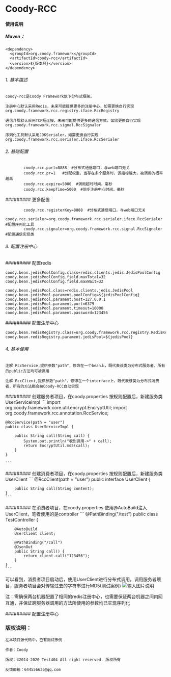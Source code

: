 # Coody-RCC

#### 使用说明

##### Maven：


```
<dependency>
  <groupId>org.coody.framework</groupId>
  <artifactId>coody-rcc</artifactId>
  <version>${版本号}</version>
</dependency>
```

###### 1. 基本描述

	coody-rcc是Coody Framework旗下分布式框架。
	
	注册中心默认采用Redis，未来可能提供更多的注册中心，如需更换自行实现 org.coody.framework.rcc.registry.iface.RccRegistry
	
	通信介质默认采用TCP短连接，未来可能提供更多的通信方式，如需更换自行实现 org.coody.framework.rcc.signal.RccSignaler
	
	序列化工具默认采用JDKSerialer，如需更换自行实现 org.coody.framework.rcc.serialer.iface.RccSerialer
	

###### 2. 基础配置

```
		coody.rcc.port=8888  #分布式通信端口，与web端口无关
		coody.rcc.pr=1   #分配权重，当存在多个服务时，该指标越大，被调用的概率越高
		coody.rcc.expire=5000  #调用超时时间，毫秒
		coody.rcc.keepTime=5000  #同步注册中心时间，毫秒
```

######### 更多配置

```
		coody.rcc.registerKey=8888  #分布式通信端口，与web端口无关
		coody.rcc.serialer=org.coody.framework.rcc.serialer.iface.RccSerialer   #配置序列化工具
		coody.rcc.signaler=org.coody.framework.rcc.signal.RccSignaler  #配置通信实现类
```

###### 3. 配置注册中心

######### 配置redis

```
coody.bean.jedisPoolConfig.class=redis.clients.jedis.JedisPoolConfig
coody.bean.jedisPoolConfig.field.maxTotal=32
coody.bean.jedisPoolConfig.field.maxWait=32

coody.bean.jedisPool.class=redis.clients.jedis.JedisPool
coody.bean.jedisPool.parament.poolConfig=${jedisPoolConfig}
coody.bean.jedisPool.parament.host=127.0.0.1
coody.bean.jedisPool.parament.port=6379
coody.bean.jedisPool.parament.timeout=10000
coody.bean.jedisPool.parament.password=123456
```

######### 配置注册中心

```
coody.bean.redisRegistry.class=org.coody.framework.rcc.registry.RedisRegistry
coody.bean.redisRegistry.parament.jedisPool=${jedisPool}
```


###### 4. 基本使用

	注解 RccService,提供参数"path"，修饰在一个bean上，既代表该类为分布式服务者，所有的public方法均可被调用
	
	注解 RccClient,提供参数"path"，修饰在一个interface上，既代表该类为分布式消费者，所有的方法都会被Coody-RCC自动实现
	
######### 创建服务者项目，在coody.properties 按规则配置后，新建服务类UserServiceImpl
	```
	import org.coody.framework.core.util.encrypt.EncryptUtil;
	import org.coody.framework.rcc.annotation.RccService;
	
	@RccService(path = "user")
	public class UserServiceImpl {
	
		public String call(String call) {
			System.out.println("收到调用->" + call);
			return EncryptUtil.md5(call);
		}
	}
	
	```
	
######### 创建消费者项目，在coody.properties 按规则配置后，新建服务类UserClient
	```
	@RccClient(path = "user")
	public interface UserClient {
	
		public String call(String content);
	}
	```
######### 在消费者项目，在coody.properties 使用@AutoBuild注入UserClient，笔者使用的是controller
	```
	@PathBinding("/test")
	public class TestController {
	
		@AutoBuild
		UserClient client;
	
		@PathBinding("/call")
		@JsonOut
		public String call() {
			return client.call("123456");
		}
	}
	```
	
可以看到，消费者项目启动后，使用UserClient进行分布式调用。调用服务者项目，服务者项目会对传输过去的字符串进行MD5(测试案例)
![输入图片说明](https://gitee.com/ImCoody/images/raw/master/Coody-RCC-01.png)

注：需确保两台机器配置了相同的redis注册中心，也需要保证两台机器之间内网互通，并保证跨服务器调用的方法所使用的参数均已实现序列化
	
	
######### 配置注册中心

### 版权说明：


    在本项目源代码中，已有测试示例

    作者：Coody
    
    版权：©2014-2020 Test404 All right reserved. 版权所有

    反馈邮箱：644556636@qq.com
